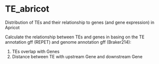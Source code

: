 # TE_abricot
Distribution of TEs and their relationship to genes (and gene expression) in Apricot

Calculate the relationship between TEs and genes in basing on the TE annotation gff (REPET) and genome annotation gff (Braker214):

1)	TEs overlap with Genes
2)	Distance between TE with upstream Gene and downstream Gene

